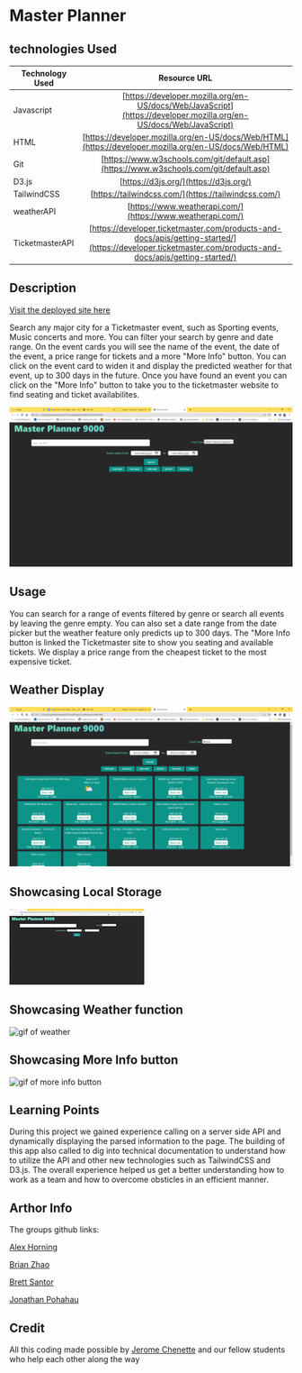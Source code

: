 # Master Planner


## technologies Used

| Technology Used         | Resource URL           | 
| ------------- |:-------------:| 
| Javascript    | [https://developer.mozilla.org/en-US/docs/Web/JavaScript](https://developer.mozilla.org/en-US/docs/Web/JavaScript) | 
| HTML    | [https://developer.mozilla.org/en-US/docs/Web/HTML](https://developer.mozilla.org/en-US/docs/Web/HTML) |   
| Git | [https://www.w3schools.com/git/default.asp](https://www.w3schools.com/git/default.asp)     |  
| D3.js | [https://d3js.org/](https://d3js.org/)     |  
| TailwindCSS | [https://tailwindcss.com/](https://tailwindcss.com/)     |  
| weatherAPI | [https://www.weatherapi.com/](https://www.weatherapi.com/)     |  
| TicketmasterAPI | [https://developer.ticketmaster.com/products-and-docs/apis/getting-started/](https://developer.ticketmaster.com/products-and-docs/apis/getting-started/)     |  

## Description

[Visit the deployed site here](https://byxzesc.github.io/01-GroupProject-EventPlanner/)

Search any major city for a Ticketmaster event, such as Sporting events, Music concerts and more. You can filter your search by genre and date range. On the event cards you will see the name of the event, the date of the event, a price range for tickets and a more "More Info" button. You can click on the event card to widen it and display the predicted weather for that event, up to 300 days in the future. Once you have found an event you can click on the "More Info" button to take you to the ticketmaster website to find seating and ticket availabilites.


![image of landing page](./assets/img/landingPage9000.png) 


## Usage

You can search for a range of events filtered by genre or search all events by leaving the genre empty. You can also set a date range from the date picker but the weather feature only predicts up to 300 days. The "More Info button is linked the Ticketmaster site to show you seating and available tickets. We display a price range from the cheapest ticket to the most expensive ticket.
## Weather Display
![image of weather cards](./assets/img/eventAndWeatherDisp.png)
## Showcasing Local Storage
![gif of local storage](./assets/img/localStorage.gif)
## Showcasing Weather function
![gif of weather](./assets/img/showcaseWeather.gif)
## Showcasing More Info button
![gif of more info button](./assets/img/showcaseMoreInfo.gif)

## Learning Points

During this project we gained experience calling on a server side API and dynamically displaying the parsed information to the page. The building of this app also called to dig into technical documentation to understand how to utilize the API and other new technologies such as TailwindCSS and D3.js. The overall experience helped us get a better understanding how to work as a team and how to overcome obsticles in an efficient manner.

## Arthor Info

The groups github links:

[Alex Horning](https://github.com/makeitouthill/)

[Brian Zhao](https://github.com/byxzESC)

[Brett Santor](https://github.com/BrettSantor)

[Jonathan Pohahau](https://github.com/j-pohahau5)



## Credit

All this coding made possible by [Jerome Chenette](https://github.com/jeromechenette) and our fellow students who help each other along the way
